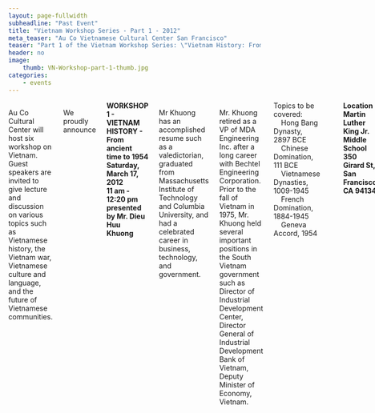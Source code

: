 ```yaml
---
layout: page-fullwidth
subheadline: "Past Event"
title: "Vietnam Workshop Series - Part 1 - 2012"
meta_teaser: "Au Co Vietnamese Cultural Center San Francisco"
teaser: "Part 1 of the Vietnam Workshop Series: \"Vietnam History: From ancient time to 1954.\""
header: no
image:
    thumb: VN-Workshop-part-1-thumb.jpg
categories:
    - events
---
```

<!--more-->
<div class="small-12 columns" style="padding: 0px; border-bottom: none;" markdown="1">

Au Co Cultural Center will host six workshop on Vietnam.  Guest speakers are invited to give lecture and discussion on various topics such as Vietnamese history, the Vietnam war, Vietnamese culture and language, and the future of Vietnamese communities.

We proudly announce

<strong>
WORKSHOP 1 - VIETNAM HISTORY - From ancient time to 1954<br />
Saturday, March 17, 2012<br />
11 am - 12:20 pm<br />
presented by Mr. Dieu Huu Khuong<br />
</strong>

Mr Khuong has an accomplished resume such as a valedictorian, graduated from Massachusetts Institute of Technology and Columbia University, and had a celebrated career in business, technology, and government.

Mr. Khuong retired as a VP of MDA Engineering Inc. after a long career with Bechtel Engineering Corporation.  Prior to the fall of Vietnam in 1975, Mr. Khuong held several important positions in the South Vietnam government such as Director of Industrial Development Center, Director General of Industrial Development Bank of Vietnam, Deputy Minister of Economy, Vietnam.

<div>
Topics to be covered:
<span style="padding-left: 15px;">Hong Bang Dynasty, 2897 BCE<br /></span>
<span style="padding-left: 15px;">Chinese Domination, 111 BCE<br /></span>
<span style="padding-left: 15px;">Vietnamese Dynasties, 1009-1945<br /></span>
<span style="padding-left: 15px;">French Domination, 1884-1945<br /></span>
<span style="padding-left: 15px;">Geneva Accord, 1954<br /></span>
</div>
<p>&nbsp;</p>

<strong>
Location<br />
Martin Luther King Jr. Middle School<br />
350 Girard St,  San Francisco, CA 94134<br />
</strong>

Free admission and open to the public
Minimum age to attend: 17 and up
Please contact Hang To, 415-828-4754 or 415-298-3705 for rsvp and information.

<img style="display: block; margin-left: auto; margin-right: auto; border: 1px solid #cccccc;" width="100%" src="{{ site.url }}/images/HistoryWorkshopEng.jpg">

{% include next-previous-post-in-category %}

</div>
